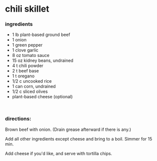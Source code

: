 # chili skillet

### ingredients
- 1 lb plant-based ground beef
- 1 onion
- 1 green pepper
- 1 clove garlic
- 8 oz tomato sauce
- 15 oz kidney beans, undrained
- 4 t chili powder
- 2 t beef base
- 1 t oregano
- 1/2 c uncooked rice
- 1 can corn, undrained
- 1/2 c sliced olives
- plant-based cheese (optional)

<br>

### directions:

Brown beef with onion. (Drain grease afterward if there is any.)

Add all other ingredients except cheese and bring to a boil. Simmer for 15 min.

Add cheese if you'd like, and serve with tortilla chips.
